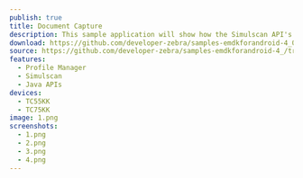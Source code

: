```yaml
---
publish: true
title: Document Capture
description: This sample application will show how the Simulscan API's can be used to capture multiple types of data from paper forms.
download: https://github.com/developer-zebra/samples-emdkforandroid-4_0/archive/SimulScanSample1.zip
source: https://github.com/developer-zebra/samples-emdkforandroid-4_/tree/SimulScanSample1
features: 
  - Profile Manager
  - Simulscan
  - Java APIs
devices: 
  - TC55KK
  - TC75KK
image: 1.png
screenshots: 
  - 1.png
  - 2.png
  - 3.png 
  - 4.png 
---
```



